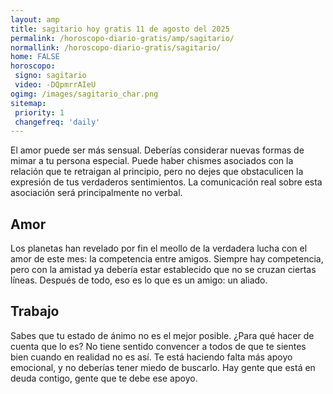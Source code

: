 ```yaml
---
layout: amp
title: sagitario hoy gratis 11 de agosto del 2025 
permalink: /horoscopo-diario-gratis/amp/sagitario/
normallink: /horoscopo-diario-gratis/sagitario/
home: FALSE
horoscopo:
 signo: sagitario
 video: -DQpmrrAIeU
ogimg: /images/sagitario_char.png
sitemap:
 priority: 1
 changefreq: 'daily'
---
```



El amor puede ser más sensual. Deberías considerar nuevas formas de mimar a tu persona especial. Puede haber chismes asociados con la relación que te retraigan al principio, pero no dejes que obstaculicen la expresión de tus verdaderos sentimientos. La comunicación real sobre esta asociación será principalmente no verbal.

## Amor

Los planetas han revelado por fin el meollo de la verdadera lucha con el amor de este mes: la competencia entre amigos. Siempre hay competencia, pero con la amistad ya debería estar establecido que no se cruzan ciertas líneas. Después de todo, eso es lo que es un amigo: un aliado.

## Trabajo

Sabes que tu estado de ánimo no es el mejor posible. ¿Para qué hacer de cuenta que lo es? No tiene sentido convencer a todos de que te sientes bien cuando en realidad no es así. Te está haciendo falta más apoyo emocional, y no deberías tener miedo de buscarlo. Hay gente que está en deuda contigo, gente que te debe ese apoyo.